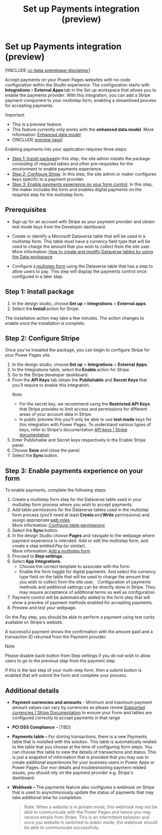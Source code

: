 ﻿---
title: Set up Payments integration (preview)
description: Learn how to set up Payments integration with your website. 
author: 
ms.topic: conceptual
ms.custom: 
ms.date: 11/09/2023
ms.subservice:
ms.author: 
ms.reviewer: kkendrick
contributors:
    - ProfessorKendrick
---
# Set up Payments integration (preview) 

[!INCLUDE [cc-beta-prerelease-disclaimer](../includes/cc-beta-prerelease-disclaimer.md)]

Accept payments on your Power Pages websites with no-code configuration within the Studio experience. The configuration starts with **Integrations** &gt; **External Apps** tab in the Set up workspace that allows you to enable the payments provider. With this integration, you can add a Stripe payment component to your multistep form, enabling a streamlined process for accepting payments. 
> [!IMPORTANT]
> - This is a preview feature.
> - This feature currently only works with the **enhanced data model**. More information: [Enhanced data model](../admin/enhanced-data-model.md)
> - [!INCLUDE [preview-tags](../includes/cc-preview-features-definition.md)]

Enabling payments into your application requires three steps: 

- [Step 1: Install package](#step-1-install-package)In this step, the site admin installs the package consisting of required tables and other pre-requisites for the environment to enable payments experience. 
- [Step 2: Configure Stripe](#step-2-configure-stripe). In this step, the site admin or maker configures keys specific to a payment provider. 
- [Step 3: Enable payments experience on your form control](#step-3-enable-payments-experience-on-your-form). In this step, the maker includes the form and enables digital payments on the required step for the multistep form. 

## Prerequisites 

- Sign up for an account with Stripe as your payment provider and obtain test mode keys from the Developer dashboard. 
- Create or identify a Microsoft Dataverse table that will be used in a multistep form. This table must have a currency field type that will be used to charge the amount that you wish to collect from the site user. More information: [How to create and modify Dataverse tables by using the Data workspace](../configure/data-workspace-tables.md)

-   Configure a [multistep form](../getting-started/multistep-forms.md) using the Dataverse table that has a step to allow users to pay. This step will display the payments control once configured in a later step. 

## Step 1: Install package 

1. In the design studio, choose **Set up** > **Integrations** > **External apps**. 
1. Select the **Install** action for Stripe. 

The installation action may take a few minutes. The action changes to enable once the installation is complete. 

## Step 2: Configure Stripe

Once you've installed the package, you can begin to configure Stripe for your Power Pages site. 

1. In the design studio, choose **Set up** > **Integrations** > **External Apps**. 
1. In the Integrations table, select the **Enable** action for Stripe. 
1. Go to the Stripe developer dashboard.
1. From the **API Keys** tab obtain the **Publishable** and **Secret Keys** that you'll require to enable this integration.   
    > [!NOTE]
    > - For the secret key, we recommend using the **Restricted API Keys** that Stripe provides to limit access and permissions for different areas of your account data in Stripe. 
    > - In public preview this you'll only be able to use **test mode** keys for this integration with Power Pages. To understand various types of keys, refer to Stripe's documentation [API keys | Stripe documentation](https://stripe.com/docs/keys) 
1. Enter Publishable and Secret keys respectively in the Enable Stripe panel. 
1. Choose **Save** and close the panel. 
1. Select the **Sync** button. 

## Step 3: Enable payments experience on your form

To enable payments, complete the following steps: 

1. Create a multistep form step for the Dataverse table used in your multistep form process where you wish to accept payments. 
1. Add table permissions for the Dataverse tables used in the multistep form process (you'll need at least **Create** and **Write** permissions) and assign appropriate [web roles](../security/create-web-roles.md). <br /> More information: [Configure table permissions](../security/table-permissions.md) 
1. Select the **Sync** button. 
1. In the design Studio choose **Pages** and navigate to the webpage where payment experience is intended. Add or edit the multistep form, and create a step entitled *Pay* (or similar). <br />More information: [Add a multistep form](../getting-started/multistep-forms.md) 
1. Proceed to **Step settings**. 
1. Select **App** **Integrations**. 
    - Choose the correct template to associate with the form. 
    - Enable the form toggle for digital payments. And select the currency type field on the table that will be used to charge the amount that you wish to collect from the site user.  
    Configuration of payments methods and additional settings can be directly done in Stripe. They may require acceptance of additional terms as well as configuration.
1. Payment control will be automatically added to the form step that will show a preview of payment methods enabled for accepting payments. 
1. Preview and test your webpage.  

On the Pay step, you should be able to perform a payment using test cards available on Stripe's website.

A successful payment shows the confirmation with the amount paid and a transaction ID returned from the Payment provider.

> [!NOTE]
> Please disable back-button from Step settings if you do not wish to allow users to go to the previous step from the payment step.

If this is the last step of your multi-step form, then a submit button is enabled that will submit the form and complete your process.

## Additional details

- **Payment currencies and amounts** - Minimum and maximum payment amount values can vary by currencies so please review [Supported currencies | Stripe Documentation](https://stripe.com/docs/currencies#minimum-and-maximum-charge-amounts) to ensure your Form and tables are configured correctly to accept payments in that range 

- **PCI DSS Compliance** – \[TBD\] 

- **Payments table –** For storing transactions, there is a new Payments table that is installed with the solution. This table is automatically related to the table that you choose at the time of configuring form steps. You can choose this table to view the details of transactions and status. This is just a snapshot of information that is provided that you may use to create additional experiences for your business users in Power Apps or Power Pages. Dor mor details and troubleshooting payment related issues, you should rely on the payment provider e.g. Stripe's dashboard. 

- **Webhook –** The payments feature also configures a webhook on Stripe that is used to asynchronously update the status of payments that may take additional time for completion.    
    > Note: When a website is in private mode, this webhook may not be able to communicate with the Power Pages and hence you may receive emails from Stripe. This is an intermittent behavior and once you website in switched to public mode, the webhook should be able to communicate successfully. 
